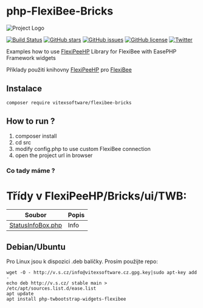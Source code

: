 # php-FlexiBee-Bricks
![Project Logo](https://raw.githubusercontent.com/VitexSoftware/php-flexibee-bricks/master/project-logo.png "Project Logo")

[![Build Status](https://travis-ci.org/VitexSoftware/Ease-PHP-Bricks.svg?branch=master)](https://travis-ci.org/VitexSoftware/Ease-PHP-Bricks)
[![GitHub stars](https://img.shields.io/github/stars/VitexSoftware/php-flexibee-bricks.svg)](https://github.com/VitexSoftware/php-flexibee-bricks/stargazers)
[![GitHub issues](https://img.shields.io/github/issues/VitexSoftware/php-flexibee-bricks.svg)](https://github.com/VitexSoftware/php-flexibee-bricks/issues)
[![GitHub license](https://img.shields.io/github/license/VitexSoftware/php-flexibee-bricks.svg)](https://github.com/VitexSoftware/php-flexibee-bricks/blob/master/LICENSE)
[![Twitter](https://img.shields.io/twitter/url/https/github.com/VitexSoftware/php-flexibee-bricks.svg?style=social)](https://twitter.com/intent/tweet?text=Wow:&url=https%3A%2F%2Fgithub.com%2FVitexSoftware%2Fphp-flexibee-bricks)

Examples how to use [FlexiPeeHP](https://github.com/Spoje-NET/FlexiPeeHP) Library for FlexiBee with EasePHP Framework widgets

Příklady použití knihovny [FlexiPeeHP](https://github.com/Spoje-NET/FlexiPeeHP) pro [FlexiBee](https://flexibee.eu/)


Instalace
----------

    composer require vitexsoftware/flexibee-bricks




How to run ?
------------

1) composer install
2) cd src
3) modify config.php to use custom FlexiBee connection
4) open the project url in browser


### Co tady máme ?


# Třídy v FlexiPeeHP/Bricks/ui/TWB:

| Soubor                                                              | Popis  |
| ------------------------------------------------------------------- | -------|
| [StatusInfoBox.php](src/FlexiPeeHP/Bricks/ui/TWB/StatusInfoBox.php) | Info


Debian/Ubuntu
-------------

Pro Linux jsou k dispozici .deb balíčky. Prosím použijte repo:

    wget -O - http://v.s.cz/info@vitexsoftware.cz.gpg.key|sudo apt-key add -
    echo deb http://v.s.cz/ stable main > /etc/apt/sources.list.d/ease.list
    apt update
    apt install php-twbootstrap-widgets-flexibee

